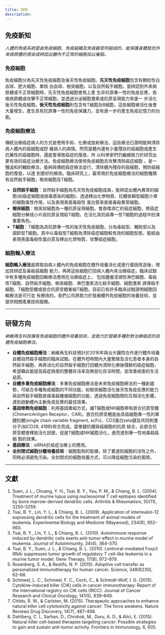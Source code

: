 ```yaml
---
title: 技術
description: 
---
```


## 免疫新知
*人體的免疫系統是由免疫細胞、免疫組織及免疫器官所組成的，能保護身體抵抗外來病原體的感染或辨認出體內不正常的細胞加以摧毀。*

### 免疫細胞
免疫細胞分為先天性免疫細胞及後天性免疫細胞。**先天性免疫細胞**包含有顆粒性白血球、肥大細胞、單核 白血球、樹突細胞，以及自然殺手細胞。當辨認到外來病原體或不正常細胞時，先天性免疫細胞會馬上產 生非抗原專一性的免疫反應，吞噬病原體或攻擊不正常細胞，並透過分泌細胞激素或抗原呈現能力來進一 步活化後天性免疫細胞。**後天性免疫細胞**則包含有T細胞及B細胞，這些細胞被活化後會大量增生，產生具有抗原專一性的免疫保護力，並有進一步的產生免疫記憶力的功能。

### 免疫細胞療法
傳統治療癌症病人的方式是使用手術、化療或放射療法，這些療法已證明能夠清除病人體內的癌細胞或舒 緩病人的病情。然而當體內還有少量殘存的癌細胞或產生抗藥性的癌細胞時，還是會導致癌症的復發，所 以科學家們仍繼續致力於研究出更有效的癌症治療方法。免疫細胞療法使用免疫細胞去攻擊清除癌症細胞 ，是一種溫和的輔助療法，能夠與傳統癌症療法並行，清除體內殘存的癌細胞，預防癌細胞的復發，以達 到更好的療效。臨床研究上，最常用於免疫細胞療法的細胞種類有自然殺手細胞，樹突細胞及T細胞。
- **自然殺手細胞**：自然殺手細胞為先天性免疫細胞成員，能辨認出體內異常的細胞(如癌症細胞或病毒感染的細胞)，透過釋出化學物質、抗體依賴型細胞介導的細胞毒性作用，以及表現表面毒殺性 蛋白質來直接毒殺異常細胞。
- **樹突細胞**：樹突狀細胞為一種抗原呈現細胞，會吞噬凋亡的癌症細胞，將癌症細胞分解成小片段抗原呈現給T細胞，在活化具抗癌專一性T細胞的過程中扮演重要角色。
- **T細胞**：T細胞為具抗原專一性的後天性免疫細胞，分為毒殺型、輔助型以及調節型T細胞。其中以毒殺型T細胞為清除癌症細胞較有效的細胞型態，能經由表現表面毒殺性蛋白質及釋出化學物質，攻擊癌症細胞。

### 細胞輸入療法
**細胞輸入療法**是將取自病人體內的免疫細胞在體外培養活化或進行基因改造後，增加其辨認及毒殺癌細胞 能力，再將這些細胞打回病人體內來治療癌症。臨床試驗中有多種免疫細胞回輸療法應用在治療癌症上， 包括腫瘤浸潤性淋巴細胞、毒殺性T細胞、自然殺手細胞、樹突細胞、淋巴激素活化殺手細胞、細胞激素 誘導殺手細胞、T細胞受體或嵌合抗原受體重組T細胞。目前已有許多臨床試驗證明細胞回輸療法是可行並 有療效的。我們公司將致力於發展體外免疫細胞的培養技術，並提供相關產業技術服務。

---

## 研發方向
*納維再生科技擁有免疫細胞的體外培養技術，並致力於發展多種針對治療癌症的自體免疫細胞療法。*  
- **自體免疫細胞療法**：納維再生科技預計於2016年與台大醫院合作進行體外培養自體自然殺手細胞的臨床試驗。在體外短時間內大量繁殖及活化患者本身的自然殺手細胞，再將活化的自然殺手細胞打回體內清除化療後殘餘的癌症細胞，希望藉此能提高癌症病患的整體存活率及無惡化存活時間，並改善病患的生活品質。
- **自體多重免疫細胞療法**：多重免疫細胞療法是未來免疫細胞療法的一種新趨勢，可結合多種免疫細胞的不同功能，如樹突細胞活化後天性免疫反應的能力與自然殺手細胞直接毒殺腫瘤細胞的功能，透過免疫細胞間的互相活化影響，達到啟動體內主動免疫反應的最佳效果。
- **基因修飾免疫細胞**：利用基因重組方式，讓T細胞或NK細胞帶有嵌合抗原受體(ChimericAntigen Receptor，CAR)。嵌合抗原受體是由具癌細胞專一性的單鏈抗體(single chain variable fragment, scFv)、CD3蛋白zeta鏈及共同刺激分子(如CD28, 41BB)崁合而成。當單鏈抗體與癌細胞的抗原 結合，此嵌合抗原受體會釋放活化訊號，促進T細胞或NK細胞活化，進而達到專一性地毒殺癌細 胞的效果。
- **基因療法**：siRNA於癌症治療上的應用。
- **全封閉式細胞分離培養技術**：細胞製劑的製備，除了要達到細胞的活性之外，同時必須避免污染。全封閉式的細胞培養方式，可以降低細胞污染的風險。

---

## 文獻
1. Suen, J. L., Chuang, Y. H., Tsai, B. Y., Yau, P. M., & Chiang, B. L. (2004). Treatment of murine lupus using nucleosomal T cell epitopes identified by bone marrow-derived dendritic cells. Arthritis & Rheumatism, 50(11), 3250–3259.  
2. Tsai, B. Y., Lin, Y. L., & Chiang, B. L. (2009). Application of interleukin-12 expressing dendritic cells for the treatment of animal models of leukemia. Experimental Biology and Medicine (Maywood), 234(8), 952–960.  
3. Tsai, B. Y., Lin, Y. L., & Chiang, B. L. (2010). Autoimmune response induced by dendritic cells exerts anti-tumor effect in murine model of leukemia. Journal of Autoimmunity, 34(4), 364–370.  
4. Tsai, B. Y., Suen, J. L., & Chiang, B. L. (2010). Lentiviral-mediated Foxp3 RNAi suppresses tumor growth of regulatory T cell-like leukemia in a murine tumor model. Gene Therapy, 17(8), 972–979.  
5. Rosenberg, S. A., & Restifo, N. P. (2015). Adoptive cell transfer as personalized immunotherapy for human cancer. Science, 348(6230), 62–68.  
6. Schmeel, L. C., Schmeel, F. C., Coch, C., & Schmidt-Wolf, I. G. (2015). Cytokine-induced killer (CIK) cells in cancer immunotherapy: Report of the international registry on CIK cells (IRCC). Journal of Cancer Research and Clinical Oncology, 141(5), 839–849.  
7. Childs, R. W., & Carlsten, M. (2015). Therapeutic approaches to enhance natural killer cell cytotoxicity against cancer: The force awakens. Nature Reviews Drug Discovery, 14(7), 487–498.  
8. Dahlberg, C. I., Sarhan, D., Chrobok, M., Duru, A. D., & Alici, E. (2015). Natural killer cell-based therapies targeting cancer: Possible strategies to gain and sustain anti-tumor activity. Frontiers in Immunology, 6, 605.  
